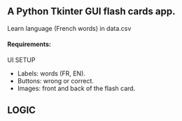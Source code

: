 ## A Python Tkinter GUI flash cards app.

Learn language (French words) in data.csv

#### Requirements:

UI SETUP
- Labels: words (FR, EN).
- Buttons: wrong or correct.
- Images: front and back of the flash card.

LOGIC
- 